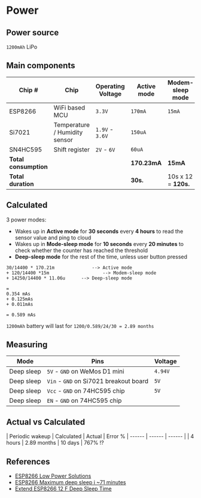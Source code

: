 # Power

## Power source

`1200mAh` LiPo

## Main components

| Chip # | Chip | Operating Voltage | Active mode | Modem-sleep mode | Deep-sleep mode |
| ------ | ------ | ------ | ------ | ------ | ------ |
| ESP8266 | WiFi based MCU | `3.3V` | `170mA` | `15mA` | `10uA` |
| Si7021 | Temperature / Humidity sensor | `1.9V` - `3.6V` | `150uA` |  | `60nA` |
| SN4HC595 | Shift register | `2V` - `6V` | `60uA` |  | `1uA` |
| **Total consumption** | | | **170.23mA** | **15mA** | **11.06uA** |
| **Total duration** | | | **30s.** | 10s x 12 = **120s.** |**4h.** |

## Calculated

3 power modes:

- Wakes up in **Active mode** for **30 seconds** every **4 hours** to read the sensor value and ping to cloud
- Wakes up in **Mode-sleep mode** for **10 seconds** every **20 minutes** to check whether the counter has reached the threshold
- **Deep-sleep mode** for the rest of the time, unless user button pressed

```
30/14400 * 170.21m 				--> Active mode
+ 120/14400 *15m					--> Modem-sleep mode
+ 14250/14400 * 11.06u 		--> Deep-sleep mode

=
0.354 mAs
+ 0.125mAs
+ 0.011mAs

= 0.589 mAs
```

`1200mAh` battery will last for `1200/0.589/24/30 = 2.89 months`

## Measuring

| Mode | Pins | Voltage
| ------ | ------ | ------ |
| Deep sleep | `5V` - `GND` on WeMos D1 mini | `4.94V`
| Deep sleep | `Vin` - `GND` on Si7021 breakout board | `5V`
| Deep sleep | `Vcc` - `GND` on 74HC595 chip | `5V`
| Deep sleep | `EN` - `GND` on 74HC595 chip |

## Actual vs Calculated

| Periodic wakeup | Calculated | Actual | Error %
| ------ | ------ | ------ |
| 4 hours | 2.89 months | 10 days | 767% ⁉️

## References

- [ESP8266 Low Power Solutions](https://www.espressif.com/sites/default/files/9b-esp8266-low_power_solutions_en_0.pdf)
- [ESP8266 Maximum deep sleep i ~71 minutes](https://www.losant.com/blog/making-the-esp8266-low-powered-with-deep-sleep)
- [Extend ESP8266 12 F Deep Sleep Time](https://electronics.stackexchange.com/questions/306374/extend-esp8266-12-f-deep-sleep-time)
